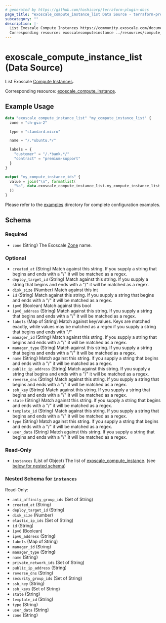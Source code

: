 ```yaml
---
# generated by https://github.com/hashicorp/terraform-plugin-docs
page_title: "exoscale_compute_instance_list Data Source - terraform-provider-exoscale"
subcategory: ""
description: |-
  List Exoscale Compute Instances https://community.exoscale.com/documentation/compute/.
  Corresponding resource: exoscalecomputeinstance ../resources/compute_instance.md.
---
```


# exoscale_compute_instance_list (Data Source)

List Exoscale [Compute Instances](https://community.exoscale.com/documentation/compute/).

Corresponding resource: [exoscale_compute_instance](../resources/compute_instance.md).

## Example Usage

```terraform
data "exoscale_compute_instance_list" "my_compute_instance_list" {
  zone = "ch-gva-2"

  type = "standard.micro"

  name = "/.*ubuntu.*/"

  labels = {
    "customer" = "/.*bank.*/"
    "contract" = "premium-support"
  }
}

output "my_compute_instance_ids" {
  value = join("\n", formatlist(
    "%s", data.exoscale_compute_instance_list.my_compute_instance_list.instances.*.id
  ))
}
```

Please refer to the [examples](https://github.com/exoscale/terraform-provider-exoscale/tree/master/examples/)
directory for complete configuration examples.

<!-- schema generated by tfplugindocs -->
## Schema

### Required

- `zone` (String) The Exoscale [Zone](https://www.exoscale.com/datacenters/) name.

### Optional

- `created_at` (String) Match against this string. If you supply a string that begins and ends with a "/" it will be matched as a regex.
- `deploy_target_id` (String) Match against this string. If you supply a string that begins and ends with a "/" it will be matched as a regex.
- `disk_size` (Number) Match against this int
- `id` (String) Match against this string. If you supply a string that begins and ends with a "/" it will be matched as a regex.
- `ipv6` (Boolean) Match against this bool
- `ipv6_address` (String) Match against this string. If you supply a string that begins and ends with a "/" it will be matched as a regex.
- `labels` (Map of String) Match against key/values. Keys are matched exactly, while values may be matched as a regex if you supply a string that begins and ends with "/"
- `manager_id` (String) Match against this string. If you supply a string that begins and ends with a "/" it will be matched as a regex.
- `manager_type` (String) Match against this string. If you supply a string that begins and ends with a "/" it will be matched as a regex.
- `name` (String) Match against this string. If you supply a string that begins and ends with a "/" it will be matched as a regex.
- `public_ip_address` (String) Match against this string. If you supply a string that begins and ends with a "/" it will be matched as a regex.
- `reverse_dns` (String) Match against this string. If you supply a string that begins and ends with a "/" it will be matched as a regex.
- `ssh_key` (String) Match against this string. If you supply a string that begins and ends with a "/" it will be matched as a regex.
- `state` (String) Match against this string. If you supply a string that begins and ends with a "/" it will be matched as a regex.
- `template_id` (String) Match against this string. If you supply a string that begins and ends with a "/" it will be matched as a regex.
- `type` (String) Match against this string. If you supply a string that begins and ends with a "/" it will be matched as a regex.
- `user_data` (String) Match against this string. If you supply a string that begins and ends with a "/" it will be matched as a regex.

### Read-Only

- `instances` (List of Object) The list of [exoscale_compute_instance](./compute_instance.md). (see [below for nested schema](#nestedatt--instances))

<a id="nestedatt--instances"></a>
### Nested Schema for `instances`

Read-Only:

- `anti_affinity_group_ids` (Set of String)
- `created_at` (String)
- `deploy_target_id` (String)
- `disk_size` (Number)
- `elastic_ip_ids` (Set of String)
- `id` (String)
- `ipv6` (Boolean)
- `ipv6_address` (String)
- `labels` (Map of String)
- `manager_id` (String)
- `manager_type` (String)
- `name` (String)
- `private_network_ids` (Set of String)
- `public_ip_address` (String)
- `reverse_dns` (String)
- `security_group_ids` (Set of String)
- `ssh_key` (String)
- `ssh_keys` (Set of String)
- `state` (String)
- `template_id` (String)
- `type` (String)
- `user_data` (String)
- `zone` (String)


